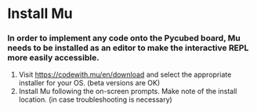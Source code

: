 # Install Mu
### In order to implement any code onto the Pycubed board, Mu needs to be installed as an editor to make the interactive REPL more easily accessible. 
1. Visit https://codewith.mu/en/download and select the appropriate installer for your OS.
(beta versions are OK)
2. Install Mu following the on-screen prompts. Make note of the install location. 
(in case troubleshooting is necessary)